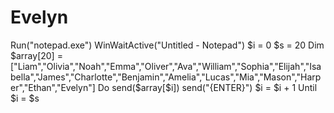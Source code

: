 # Evelyn
Run("notepad.exe") WinWaitActive("Untitled - Notepad") $i = 0 $s = 20 Dim $array[20] = ["Liam","Olivia","Noah","Emma","Oliver","Ava","William","Sophia","Elijah","Isabella","James","Charlotte","Benjamin","Amelia","Lucas","Mia","Mason","Harper","Ethan","Evelyn"] Do send($array[$i]) send("{ENTER}") $i = $i + 1 Until $i = $s
